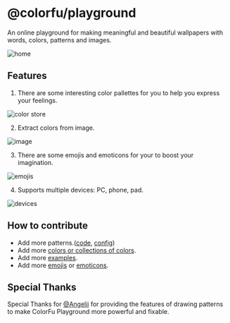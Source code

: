 # @colorfu/playground

An online playground for making meaningful and beautiful wallpapers with words, colors, patterns and images.

![home](https://s2.loli.net/2021/12/19/VwQoEpFLWbgceHk.png)

## Features

1. There are some interesting color pallettes for you to help you express your feelings.

![color store](https://i.loli.net/2021/11/08/tHmdewQEgbDnikR.png)

2. Extract colors from image.

![image](https://i.loli.net/2021/11/21/QFwx4K8mygNuMlL.png)

3. There are some emojis and emoticons for your to boost your imagination.

![emojis](https://i.loli.net/2021/11/08/IudDlx8psqVPCwG.png)

4. Supports multiple devices: PC, phone, pad.

![devices](https://s2.loli.net/2021/12/19/hnTIWV76qO9ew8P.png)

## How to contribute

- Add more patterns.([code](./src/utils/pattern), [config](./src/utils/attribute/pattern))
- Add more [colors or collections of colors](./src/data/color).
- Add more [examples](./src/data/gallery/all).
- Add more [emojis](./src/data/emoji-by-group.json) or [emoticons](./src/data/emoticons.json).

## Special Thanks

Special Thanks for [@Angelii](https://github.com/Angelii) for providing the features of drawing patterns to make ColorFu Playground more powerful and fixable.
